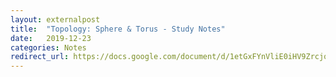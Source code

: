 ```yaml
---
layout: externalpost
title:  "Topology: Sphere & Torus - Study Notes"
date:   2019-12-23
categories: Notes
redirect_url: https://docs.google.com/document/d/1etGxFYnVliE0iHV9Zrcjqy0iTB5nG17Z3LCsUN6cIfk
---
```

